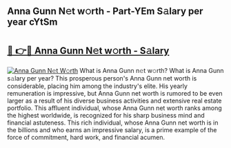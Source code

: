 ## Anna Gunn N𝚎t w𝚘rth - Part-YEm S𝚊lary per year cYtSm

# <h2><a href="http://gc4gmf.nevu.top/?p=Anna+Gunn">🔗 👉🔴 Anna Gunn N𝚎t w𝚘rth - S𝚊lary</a></h2>

[![Anna Gunn N𝚎t W𝚘rth](https://i.imgur.com/Oavwk0R.jpeg)](http://gc4gmf.nevu.top/?p=Anna+Gunn)
What is Anna Gunn n𝚎t w𝚘rth? What is Anna Gunn s𝚊lary per year?
This prosperous person's Anna Gunn net worth is considerable, placing him among the industry's elite. His yearly remuneration is impressive, but Anna Gunn net worth is rumored to be even larger as a result of his diverse business activities and extensive real estate portfolio. This affluent individual, whose Anna Gunn net worth ranks among the highest worldwide, is recognized for his sharp business mind and financial astuteness. This rich individual, whose Anna Gunn net worth is in the billions and who earns an impressive salary, is a prime example of the force of commitment, hard work, and financial acumen.
